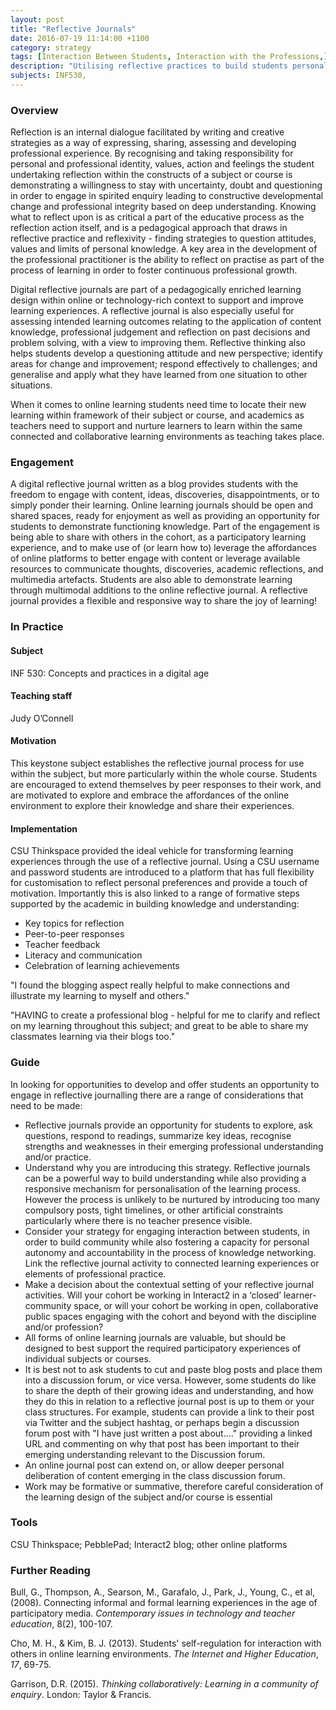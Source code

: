 ```yaml
---
layout: post
title: "Reflective Journals"
date: 2016-07-19 11:14:00 +1100
category: strategy
tags: [Interaction Between Students, Interaction with the Professions,] 
description: "Utilising reflective practices to build students personal and professional identity"
subjects: INF530,
---
```


### Overview

Reflection is an internal dialogue facilitated by writing and creative strategies as a way of expressing, sharing, assessing and developing professional experience. By recognising and taking responsibility for personal and professional identity, values, action and feelings the student undertaking reflection within the constructs of a subject or course is demonstrating a willingness to stay with uncertainty, doubt and questioning in order to engage in spirited enquiry leading to constructive developmental change and professional integrity based on deep understanding. Knowing what to reflect upon is as critical a part of the educative process as the reflection action itself, and is a pedagogical approach that draws in reflective practice and reflexivity - finding strategies to question attitudes, values and limits of personal knowledge. A key area in the development of the professional practitioner is the ability to reflect on practise as part of the process of learning in order to foster continuous professional growth. 

Digital reflective journals are part of a pedagogically enriched learning design within online or technology-rich context to support and improve learning experiences. A reflective journal is also especially useful for assessing intended learning outcomes  relating to the application of content knowledge, professional judgement and reflection on past decisions and problem solving, with a view to improving them. Reflective thinking also helps students develop a questioning attitude and new perspective; identify areas for change and improvement; respond effectively to challenges; and generalise and apply what they have learned from one situation to other situations. 

When it comes to online learning students need time to locate their new learning within framework of their subject or course, and academics as teachers need to support and nurture learners to learn within the same connected and collaborative learning environments as teaching takes place. 

### Engagement

A digital reflective journal written as a blog provides students with the freedom to engage with content, ideas, discoveries, disappointments, or  to simply ponder their learning. Online learning journals should be open and shared spaces, ready for enjoyment as well as providing an opportunity for students to demonstrate functioning knowledge.  Part of the engagement is being able to share with others in the cohort, as a participatory learning experience, and to make use of  (or learn how to) leverage the affordances of online platforms to better engage with  content or  leverage available resources to communicate thoughts, discoveries, academic reflections, and multimedia artefacts. Students are also able to demonstrate learning through multimodal additions to the online reflective journal.  A reflective journal provides a flexible and responsive way to share the joy of learning!

### In Practice

#### Subject  

INF 530: Concepts and practices in a digital age

#### Teaching staff 

Judy O’Connell

#### Motivation

This keystone subject establishes the reflective journal process for use within the subject, but more particularly within the whole course. Students are encouraged to extend themselves by peer responses to their work, and are motivated to explore and embrace the affordances of the online environment to explore their knowledge and share their experiences. 

#### Implementation

CSU Thinkspace provided the ideal vehicle for transforming learning experiences through the use of a reflective journal. Using a CSU username and password students are introduced to a platform that has full flexibility for customisation to reflect personal preferences and provide a touch of motivation. Importantly this is also linked to a range of  formative steps supported by the academic in building knowledge and understanding:

- Key topics for reflection
- Peer-to-peer responses
- Teacher feedback
- Literacy and communication
- Celebration of learning achievements

"I found the blogging aspect really helpful to make connections and illustrate my learning to myself and others."

"HAVING to create a professional blog - helpful for me to clarify and reflect on my learning throughout this subject; and great to be able to share my classmates learning via their blogs too."

### Guide

In looking for opportunities to develop and offer students an opportunity to engage in reflective journalling there are a range of considerations that need to be made:

- Reflective journals provide an opportunity for students to explore, ask questions, respond to readings, summarize key ideas, recognise strengths and weaknesses in their emerging professional understanding and/or practice. 
- Understand why you are introducing this strategy. Reflective journals can be a powerful way to build understanding while also providing a responsive mechanism for personalisation of the learning process. However the process is unlikely to be nurtured by introducing too many compulsory posts, tight timelines, or other artificial constraints particularly where there is no teacher presence visible.
- Consider your strategy for  engaging interaction between students, in order to build community while also fostering a capacity for personal autonomy and accountability in the process of knowledge networking. Link the reflective journal activity to connected learning experiences or elements of professional practice.
- Make a decision about the contextual setting of your reflective journal activities.  Will your cohort be working in Interact2 in a ‘closed’ learner-community space, or will your cohort be working in open, collaborative public spaces engaging with the cohort and beyond with the discipline and/or profession? 
- All forms of online learning journals are valuable, but should be designed to best support the required participatory experiences of individual subjects or courses. 
- It is best not to ask students to cut and paste blog posts and place them into a discussion forum, or vice versa. However, some students do like to share the depth of their growing ideas and understanding,  and how they do this in relation to a reflective journal post is up to them or your class structures. For example, students can provide a link to their post via Twitter and the subject hashtag, or perhaps begin a discussion forum post with "I have just written a post about…." providing a linked URL and commenting on why that post has been important to their emerging understanding relevant to the Discussion forum.
- An online journal post can extend on, or allow deeper personal deliberation of content emerging in the class discussion forum. 
- Work may be formative or summative, therefore careful consideration of the learning design of the subject and/or course is essential

### Tools

CSU Thinkspace; PebblePad; Interact2 blog; other online platforms

### Further Reading

<div class="apa-ref" markdown="1">

Bull, G., Thompson, A., Searson, M., Garafalo, J., Park, J., Young, C., et al, (2008). Connecting informal and formal learning experiences in the age of participatory media. *Contemporary issues in technology and teacher education*, 8(2), 100-107.

Cho, M. H., & Kim, B. J. (2013). Students' self-regulation for interaction with others in online learning environments. *The Internet and Higher Education*, *17*, 69-75.

Garrison, D.R. (2015). *Thinking collaboratively: Learning in a community of enquiry*. London: Taylor & Francis.

</div>